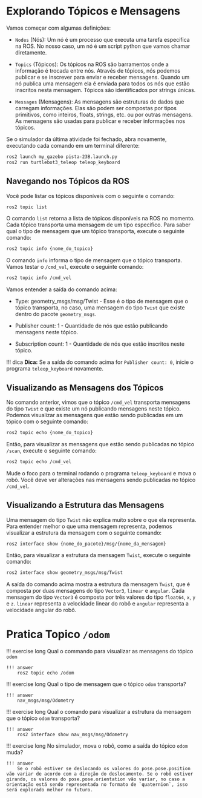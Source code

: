 # Explorando Tópicos e Mensagens

Vamos começar com algumas definições:

* `Nodes` (Nós): Um nó é um processo que executa uma tarefa especifica na ROS. No nosso caso, um nó é um script python que vamos chamar diretamente.

* `Topics` (Tópicos): Os tópicos na ROS são barramentos onde a informação é trocada entre nós. Através de tópicos, nós podemos publicar e se inscrever para enviar e receber mensagens.
Quando um nó publica uma mensagem ela é enviada para todos os nós que estão inscritos nesta mensagem.
Tópicos são identificados por strings únicas.

* `Messages` (Mensagens): As mensagens são estruturas de dados que carregam informações. Elas são podem ser compostas por tipos primitivos, como inteiros, floats, strings, etc. ou por outras mensagens. As mensagens são usadas para publicar e receber informações nos tópicos.

Se o simulador da última atividade foi fechado, abra novamente, executando cada comando em um terminal diferente:

```bash 
ros2 launch my_gazebo pista-23B.launch.py
ros2 run turtlebot3_teleop teleop_keyboard
```

## Navegando nos Tópicos da ROS

Você pode listar os tópicos disponíveis com o seguinte o comando:

```bash 
ros2 topic list
```

O comando `list` retorna a lista de tópicos disponíveis na ROS no momento. Cada tópico transporta uma mensagem de um tipo específico. Para saber qual o tipo de mensagem que um tópico transporta, execute o seguinte comando:

```bash
ros2 topic info {nome_do_topico}
```

O comando `info` informa o tipo de mensagem que o tópico transporta. Vamos testar o `/cmd_vel`, execute o seguinte comando:

```bash
ros2 topic info /cmd_vel
```

Vamos entender a saída do comando acima:

* Type: geometry_msgs/msg/Twist - Esse é o tipo de mensagem que o tópico transporta, no caso, uma mensagem do tipo `Twist` que existe dentro do pacote `geometry_msgs`.

* Publisher count: 1 - Quantidade de nós que estão publicando mensagens neste tópico.

* Subscription count: 1 - Quantidade de nós que estão inscritos neste tópico.

!!! dica
    **Dica:** Se a saída do comando acima for `Publisher count: 0`, inicie o programa `teleop_keyboard` novamente.

## Visualizando as Mensagens dos Tópicos

No comando anterior, vimos que o tópico `/cmd_vel` transporta mensagens do tipo `Twist` e que existe um nó publicando mensagens neste tópico. Podemos visualizar as mensagens que estão sendo publicadas em um tópico com o seguinte comando:

```bash
ros2 topic echo {nome_do_topico}
```

Então, para visualizar as mensagens que estão sendo publicadas no tópico `/scan`, execute o seguinte comando:

```bash
ros2 topic echo /cmd_vel
```

Mude o foco para o terminal rodando o programa `teleop_keyboard` e mova o robô. Você deve ver alterações nas mensagens sendo publicadas no tópico `/cmd_vel`.

## Visualizando a Estrutura das Mensagens

Uma mensagem do tipo `Twist` não explica muito sobre o que ela representa. Para entender melhor o que uma mensagem representa, podemos visualizar a estrutura da mensagem com o seguinte comando:

```bash
ros2 interface show {nome_do_pacote}/msg/{nome_da_mensagem}
```

Então, para visualizar a estrutura da mensagem `Twist`, execute o seguinte comando:

```bash
ros2 interface show geometry_msgs/msg/Twist
```

A saída do comando acima mostra a estrutura da mensagem `Twist`, que é composta por duas mensagens do tipo `Vector3`, `linear` e `angular`. Cada mensagem do tipo `Vector3` é composta por três valores do tipo `float64`, `x`, `y` e `z`. `linear` representa a velocidade linear do robô e `angular` representa a velocidade angular do robô.

# Pratica Topico `/odom`

!!! exercise long 
    Qual o commando para visualizar as mensagens do tópico `odom`

    !!! answer
        ros2 topic echo /odom

!!! exercise long 
    Qual o tipo de mensagem que o tópico `odom` transporta?

    !!! answer
        nav_msgs/msg/Odometry

!!! exercise long 
    Qual o comando para visualizar a estrutura da mensagem que o tópico `odom` transporta?

    !!! answer
        ros2 interface show nav_msgs/msg/Odometry

!!! exercise long 
    No simulador, mova o robô, como a saída do tópico `odom` muda?

    !!! answer
        Se o robô estiver se deslocando os valores do pose.pose.position vão variar de acordo com a direção do deslocamento. Se o robô estiver girando, os valores do pose.pose.orientation vão variar, no caso a orientação está sendo representada no formato de `quaternion`, isso será explorado melhor no futuro.

